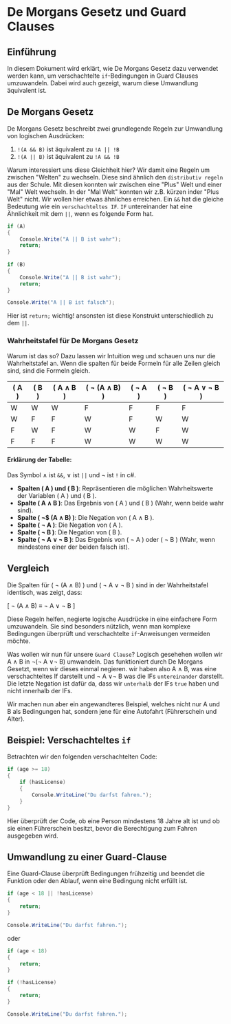 # De Morgans Gesetz und Guard Clauses

## Einführung
In diesem Dokument wird erklärt, wie De Morgans Gesetz dazu verwendet werden kann, um verschachtelte `if`-Bedingungen in Guard Clauses umzuwandeln. Dabei wird auch gezeigt, warum diese Umwandlung äquivalent ist.

## De Morgans Gesetz
De Morgans Gesetz beschreibt zwei grundlegende Regeln zur Umwandlung von logischen Ausdrücken:

1. `!(A && B)` ist äquivalent zu `!A || !B`
2. `!(A || B)` ist äquivalent zu `!A && !B`

Warum interessiert uns diese Gleichheit hier? Wir damit eine Regeln um zwischen "Welten" zu wechseln. Diese sind ähnlich den ``distributiv regeln`` aus der Schule. Mit diesen konnten wir zwischen eine "Plus" Welt und einer "Mal" Welt wechseln. In der "Mal Welt" konnten wir z.B. kürzen inder "Plus Welt" nicht. Wir wollen hier etwas ähnliches erreichen. Ein ``&&`` hat die gleiche Bedeutung wie ein ``verschachteltes IF``. ``IF`` untereinander hat eine Ähnlichkeit mit dem ``||``, wenn es folgende Form hat.
```csharp
if (A)
{
    Console.Write("A || B ist wahr");
    return;
}
    
if (B)
{
    Console.Write("A || B ist wahr");
    return;
}

Console.Write("A || B ist falsch");
```

Hier ist ``return;`` wichtig! ansonsten ist diese Konstrukt unterschiedlich zu dem ``||``.

### Wahrheitstafel für De Morgans Gesetz
Warum ist das so? Dazu lassen wir Intuition weg und schauen uns nur die Wahrheitstafel an.
Wenn die spalten für beide Formeln für alle Zeilen gleich sind, sind die Formeln gleich.

| \( A \) | \( B \) | \( A $\land$ B \) | \( $\neg$ (A $\land$ B) \) | \( $\neg$ A \) | \( $\neg$ B \) | \( $\neg$ A $\lor$ $\neg$ B \) |
|---------|---------|------------------|-------------------------|--------------|--------------|---------------------------|
|   W     |   W     |         W        |           F             |      F       |      F       |            F              |
|   W     |   F     |         F        |           W             |      F       |      W       |            W              |
|   F     |   W     |         F        |           W             |      W       |      F       |            W              |
|   F     |   F     |         F        |           W             |      W       |      W       |            W              |

#### Erklärung der Tabelle:
Das Symbol $\land$ ist ``&&``, $\lor$ ist ``||`` und $\neg$ ist ``!`` in c#.
- **Spalten \( A \) und \( B \)**: Repräsentieren die möglichen Wahrheitswerte der Variablen \( A \) und \( B \).
- **Spalte \( A $\land$ B \)**: Das Ergebnis von \( A \) und \( B \) (Wahr, wenn beide wahr sind).
- **Spalte \( $\neg$$ (A $\land$ B) \)**: Die Negation von \( A $\land$ B \).
- **Spalte \( $\neg$ A \)**: Die Negation von \( A \).
- **Spalte \( $\neg$ B \)**: Die Negation von \( B \).
- **Spalte \( $\neg$ A $\lor$ $\neg$ B \)**: Das Ergebnis von \( $\neg$ A \) oder \( $\neg$ B \) (Wahr, wenn mindestens einer der beiden falsch ist).

## Vergleich

Die Spalten für \( $\neg$ (A $\land$ B) \) und \( $\neg$ A $\lor$ $\neg$ B \) sind in der Wahrheitstafel identisch, was zeigt, dass:

\[
$\neg$ (A $\land$ B) $\equiv$ $\neg$ A $\lor$ $\neg$ B
\]

Diese Regeln helfen, negierte logische Ausdrücke in eine einfachere Form umzuwandeln. Sie sind besonders nützlich, wenn man komplexe Bedingungen überprüft und verschachtelte `if`-Anweisungen vermeiden möchte.

Was wollen wir nun für unsere ``Guard Clause``? Logisch gesehehen wollen wir A $\land$ B in  $\neg$($\neg$ A $\lor \neg$ B) umwandeln. Das funktioniert durch De Morgans Gesetzt, wenn wir dieses einmal negieren. wir haben also A $\land$ B, was eine verschachteltes If darstellt und $\neg$ A $\lor \neg$ B was die IFs ``untereinander`` darstellt. Die letzte Negation ist dafür da, dass wir ``unterhalb`` der IFs ``true`` haben und nicht innerhalb der IFs.

Wir machen nun aber ein angewandteres Beispiel, welches nicht nur A und B als Bedingungen hat, sondern jene für eine Autofahrt (Führerschein und Alter).

## Beispiel: Verschachteltes `if`

Betrachten wir den folgenden verschachtelten Code:

```csharp
if (age >= 18)
{
    if (hasLicense)
    {
        Console.WriteLine("Du darfst fahren.");
    }
}
```

Hier überprüft der Code, ob eine Person mindestens 18 Jahre alt ist und ob sie einen Führerschein besitzt, bevor die Berechtigung zum Fahren ausgegeben wird.

## Umwandlung zu einer Guard-Clause

Eine Guard-Clause überprüft Bedingungen frühzeitig und beendet die Funktion oder den Ablauf, wenn eine Bedingung nicht erfüllt ist.

```csharp
if (age < 18 || !hasLicense)
{
    return;
}

Console.WriteLine("Du darfst fahren.");
```

oder 

```csharp
if (age < 18)
{
    return;
}

if (!hasLicense)
{
    return;
} 

Console.WriteLine("Du darfst fahren.");
```
